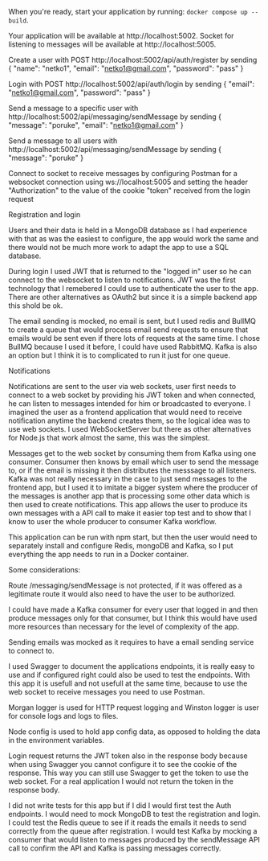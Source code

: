 When you're ready, start your application by running:
`docker compose up --build`.

Your application will be available at http://localhost:5002.
Socket for listening to messages will be available at http://localhost:5005.

Create a user with POST http://localhost:5002/api/auth/register by sending 
{
    "name": "netko1",
    "email": "netko1@gmail.com",
    "password": "pass"
}

Login with POST http://localhost:5002/api/auth/login by sending
{
    "email": "netko1@gmail.com",
    "password": "pass"
}

Send a message to a specific user with http://localhost:5002/api/messaging/sendMessage by sending
{
    "message": "poruke",
    "email": "netko1@gmail.com"
}

Send a message to all users with http://localhost:5002/api/messaging/sendMessage by sending
{
    "message": "poruke"
}

Connect to socket to receive messages by configuring Postman for a websocket connection using ws://localhost:5005
and setting the header "Authorization" to the value of the cookie "token" received from the login request

Registration and login

Users and their data is held in a MongoDB database as I had experience with that as was the easiest to configure, the app would work the same and there would not be much more work to adapt the app to use a SQL database.

During login I used JWT that is returned to the "logged in" user so he can connect to the websocket to listen to notifications. JWT was the first technology that I remebered I could use to authenticate the user to the app. There are other alternatives as OAuth2 but since it is a simple backend app this shold be ok.

The email sending is mocked, no email is sent, but I used redis and BullMQ to create a queue that would process email send requests to ensure that emails would be sent even if there lots of requests at the same time. I chose BullMQ because I used it before, I could have used RabbitMQ. Kafka is also an option but I think it is to complicated to run it just for one queue.

Notifications

Notifications are sent to the user via web sockets, user first needs to connect to a web socket by providing his JWT token and when connected, he can listen to messages intended for him or broadcasted to everyone. I imagined the user as a frontend application that would need to receive notification anytime the backend creates them, so the logical idea was to use web sockets. I used WebSocketServer but there as other alternatives for Node.js that work almost the same, this was the simplest.

Messages get to the web socket by consuming them from Kafka using one consumer. Consumer then knows by email which user to send the message to, or if the email is missing it then distributes the messsage to all listeners. Kafka was not really necessary in the case to just send messages to the frontend app, but I used it to imitate a bigger system where the producer of the messages is another app that is processing some other data which is then used to create notifications. This app allows the user to produce its own messages with a API call to make it easier top test and to show that I know to user the whole producer to consumer Kafka workflow.

This application can be run with npm start, but then the user would need to separately install and configure Redis, mongoDB and Kafka, so I put everything the app needs to run in a Docker container.

Some considerations:

Route /messaging/sendMessage is not protected, if it was offered as a legitimate route it would also need to have the user to be authorized.

I could have made a Kafka consumer for every user that logged in and then produce messages only for that consumer, but I think this would have used more resources than necessary for the level of complexity of the app.

Sending emails was mocked as it requires to have a email sending service to connect to.

I used Swagger to document the applications endpoints, it is really easy to use and if configured right could also be used to test the endpoints. With this app it is usefull and not usefull at the same time, because to use the web socket to receive messages you need to use Postman.

Morgan logger is used for HTTP request logging and Winston logger is user for console logs and logs to files.

Node config is used to hold app config data, as opposed to holding the data in the environment variables.

Login request returns the JWT token also in the response body because when using Swagger you cannot configure it to see the cookie of the response. This way you can still use Swagger to get the token to use the web socket. For a real application I would not return the token in the response body.

I did not write tests for this app but if I did I would first test the Auth endpoints. I would need to mock MongoDB to test the registration and login. I could test the Redis queue to see if it reads the emails it needs to send correctly from the queue after registration. I would test Kafka by mocking a consumer that would listen to messages produced by the sendMessage API call to confirm the API and Kafka is passing messages correctly. 
